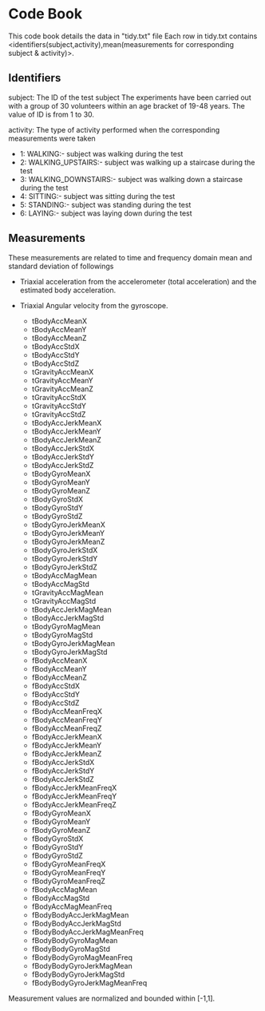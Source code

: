 # Code Book

This code book details the data in "tidy.txt" file
Each row in tidy.txt contains <identifiers(subject,activity),mean(measurements for corresponding subject & activity)>.

## Identifiers

subject: The ID of the test subject 
	The experiments have been carried out with a group of 30 volunteers within an age bracket of 19-48 years. 
	The value of ID is from 1 to 30.
	
activity: The type of activity performed when the corresponding measurements were taken
- 1: WALKING:- subject was walking during the test
- 2: WALKING_UPSTAIRS:- subject was walking up a staircase during the test
- 3: WALKING_DOWNSTAIRS:- subject was walking down a staircase during the test
- 4: SITTING:- subject was sitting during the test
- 5: STANDING:- subject was standing during the test
- 6: LAYING:- subject was laying down during the test
	
## Measurements

These measurements are related to time and frequency domain mean and standard deviation of followings

- Triaxial acceleration from the accelerometer (total acceleration) and the estimated body acceleration.
- Triaxial Angular velocity from the gyroscope.

	- tBodyAccMeanX
	- tBodyAccMeanY
	- tBodyAccMeanZ
	- tBodyAccStdX
	- tBodyAccStdY
	- tBodyAccStdZ
	- tGravityAccMeanX
	- tGravityAccMeanY
	- tGravityAccMeanZ
	- tGravityAccStdX
	- tGravityAccStdY
	- tGravityAccStdZ
	- tBodyAccJerkMeanX
	- tBodyAccJerkMeanY
	- tBodyAccJerkMeanZ
	- tBodyAccJerkStdX
	- tBodyAccJerkStdY
	- tBodyAccJerkStdZ
	- tBodyGyroMeanX
	- tBodyGyroMeanY
	- tBodyGyroMeanZ
	- tBodyGyroStdX
	- tBodyGyroStdY
	- tBodyGyroStdZ
	- tBodyGyroJerkMeanX
	- tBodyGyroJerkMeanY
	- tBodyGyroJerkMeanZ
	- tBodyGyroJerkStdX
	- tBodyGyroJerkStdY
	- tBodyGyroJerkStdZ
	- tBodyAccMagMean
	- tBodyAccMagStd
	- tGravityAccMagMean
	- tGravityAccMagStd
	- tBodyAccJerkMagMean
	- tBodyAccJerkMagStd
	- tBodyGyroMagMean
	- tBodyGyroMagStd
	- tBodyGyroJerkMagMean
	- tBodyGyroJerkMagStd
	- fBodyAccMeanX
	- fBodyAccMeanY
	- fBodyAccMeanZ
	- fBodyAccStdX
	- fBodyAccStdY
	- fBodyAccStdZ
	- fBodyAccMeanFreqX
	- fBodyAccMeanFreqY
	- fBodyAccMeanFreqZ
	- fBodyAccJerkMeanX
	- fBodyAccJerkMeanY
	- fBodyAccJerkMeanZ
	- fBodyAccJerkStdX
	- fBodyAccJerkStdY
	- fBodyAccJerkStdZ
	- fBodyAccJerkMeanFreqX
	- fBodyAccJerkMeanFreqY
	- fBodyAccJerkMeanFreqZ
	- fBodyGyroMeanX
	- fBodyGyroMeanY
	- fBodyGyroMeanZ
	- fBodyGyroStdX
	- fBodyGyroStdY
	- fBodyGyroStdZ
	- fBodyGyroMeanFreqX
	- fBodyGyroMeanFreqY
	- fBodyGyroMeanFreqZ
	- fBodyAccMagMean
	- fBodyAccMagStd
	- fBodyAccMagMeanFreq
	- fBodyBodyAccJerkMagMean
	- fBodyBodyAccJerkMagStd
	- fBodyBodyAccJerkMagMeanFreq
	- fBodyBodyGyroMagMean
	- fBodyBodyGyroMagStd
	- fBodyBodyGyroMagMeanFreq
	- fBodyBodyGyroJerkMagMean
	- fBodyBodyGyroJerkMagStd
	- fBodyBodyGyroJerkMagMeanFreq

Measurement values are normalized and bounded within [-1,1].